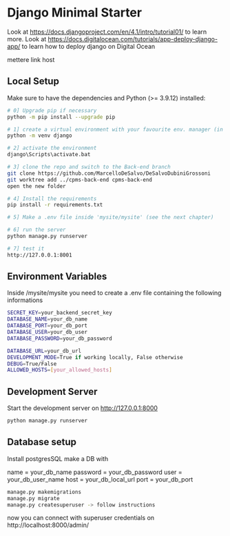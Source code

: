 # Django Minimal Starter

Look at https://docs.djangoproject.com/en/4.1/intro/tutorial01/ to learn more.
Look at https://docs.digitalocean.com/tutorials/app-deploy-django-app/ to learn how to deploy django on Digital Ocean

mettere link host

## Local Setup

Make sure to have the dependencies and Python (>= 3.9.12) installed:

```bash
# 0] Upgrade pip if necessary
python -m pip install --upgrade pip

# 1] create a virtual environment with your favourite env. manager (in this ex. venv)
python -m venv django

# 2] activate the environment
django\Scripts\activate.bat

# 3] clone the repo and switch to the Back-end branch
git clone https://github.com/MarcelloDeSalvo/DeSalvoDubiniGrossoni
git worktree add ../cpms-back-end cpms-back-end
open the new folder

# 4] Install the requirements
pip install -r requirements.txt

# 5] Make a .env file inside 'mysite/mysite' (see the next chapter)

# 6] run the server
python manage.py runserver 

# 7] test it
http://127.0.0.1:8001

```
## Environment Variables
Inside /mysite/mysite you need to create a .env file containing the following informations

```bash
SECRET_KEY=your_backend_secret_key
DATABASE_NAME=your_db_name
DATABASE_PORT=your_db_port
DATABASE_USER=your_db_user
DATABASE_PASSWORD=your_db_password

DATABASE_URL=your_db_url
DEVELOPMENT_MODE=True if working locally, False otherwise
DEBUG=True/False
ALLOWED_HOSTS=[your_allowed_hosts]
```


## Development Server

Start the development server on http://127.0.0.1:8000

```bash
python manage.py runserver
```


## Database setup
Install postgresSQL
make a DB with

name = your_db_name
password = your_db_password
user = your_db_user_name
host = your_db_local_url
port = your_db_port


```bash
manage.py makemigrations
manage.py migrate
manage.py createsuperuser -> follow instructions
```

now you can connect with superuser credentials on http://localhost:8000/admin/